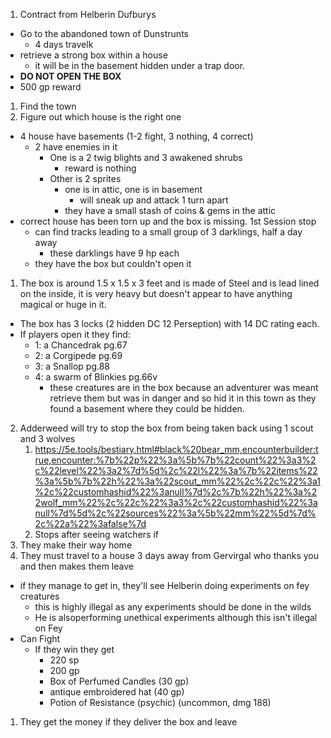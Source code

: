 1. Contract from Helberin Dufburys
  * Go to the abandoned town of Dunstrunts
    * 4 days travelk
  * retrieve a strong box within a house
    * it will be in the basement hidden under a trap door.
  * **DO NOT OPEN THE BOX**
  * 500 gp reward
1. Find the town
1. Figure out which house is the right one
  * 4 house have basements (1-2 fight, 3 nothing, 4 correct)
    * 2 have enemies in it
      * One is a 2 twig blights and 3 awakened shrubs
        * reward is nothing
      * Other is 2 sprites
        * one is in attic, one is in basement
          * will sneak up and attack 1 turn apart
        * they have a small stash of coins & gems in the attic
* correct house has been torn up and the box is missing.
1st Session stop
  * can find tracks leading to a small group of 3 darklings, half a day away
    * these darklings have 9 hp each
  * they have the box but couldn't open it
1. The box is around 1.5 x 1.5 x 3 feet and is made of Steel and is lead lined on the inside, it is very heavy but doesn't appear to have anything magical or huge in it.
  * The box has 3 locks (2 hidden DC 12 Perseption) with 14 DC rating each.
  * If players open it they find:
    * 1: a Chancedrak pg.67
    * 2: a Corgipede pg.69
    * 3: a Snallop pg.88
    * 4: a swarm of Blinkies pg.66v
      * these creatures are in the box because an adventurer was meant retrieve them but was in danger and so hid it in this town as they found a basement where they could be hidden.
2. Adderweed will try to stop the box from being taken back using 1 scout and 3 wolves
   1. https://5e.tools/bestiary.html#black%20bear_mm,encounterbuilder:true,encounter:%7b%22p%22%3a%5b%7b%22count%22%3a3%2c%22level%22%3a2%7d%5d%2c%22l%22%3a%7b%22items%22%3a%5b%7b%22h%22%3a%22scout_mm%22%2c%22c%22%3a1%2c%22customhashid%22%3anull%7d%2c%7b%22h%22%3a%22wolf_mm%22%2c%22c%22%3a3%2c%22customhashid%22%3anull%7d%5d%2c%22sources%22%3a%5b%22mm%22%5d%7d%2c%22a%22%3afalse%7d
   2. Stops after seeing watchers if 
3. They make their way home
4. They must travel to a house 3 days away from Gervirgal who thanks you and then makes them leave
  * if they manage to get in, they'll see Helberin doing experiments on fey creatures
    * this is highly illegal as any experiments should be done in the wilds
    * He is alsoperforming unethical experiments although this isn't illegal on Fey
  * Can Fight
    * If they win they get
      * 220 sp
      * 200 gp
      * Box of Perfumed Candles (30 gp)
      * antique embroidered hat (40 gp)
      * Potion of Resistance (psychic) (uncommon, dmg 188)
1. They get the money if they deliver the box and leave
